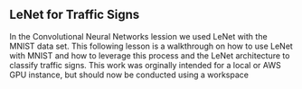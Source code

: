 ## LeNet for Traffic Signs
In the Convolutional Neural Networks lession we used LeNet with the MNIST data set. This following lesson is a walkthrough on how to use LeNet with MNIST and how to leverage this process and the LeNet architecture to classify traffic signs. This work was orginally intended for a local or AWS GPU instance, but should now be conducted using a workspace
